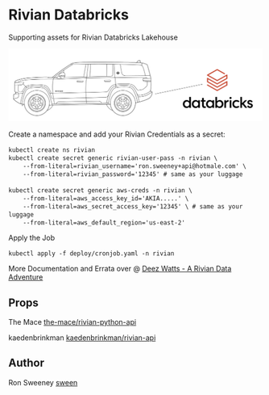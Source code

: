 # Rivian Databricks
Supporting assets for Rivian Databricks Lakehouse

<img src="https://github.com/sween/rivian-databricks/raw/main/assets/rivian-databricks.png" alt="Aspiring Brick Builder">

Create a namespace and add your Rivian Credentials as a secret:

```
kubectl create ns rivian
kubectl create secret generic rivian-user-pass -n rivian \
    --from-literal=rivian_username='ron.sweeney+api@hotmale.com' \
    --from-literal=rivian_password='12345' # same as your luggage

kubectl create secret generic aws-creds -n rivian \
    --from-literal=aws_access_key_id='AKIA.....' \
    --from-literal=aws_secret_access_key='12345' \ # same as your luggage
    --from-literal=aws_default_region='us-east-2'
```

Apply the Job

```
kubectl apply -f deploy/cronjob.yaml -n rivian
```

More Documentation and Errata over @ [Deez Watts - A Rivian Data Adventure](https://www.deezwatts.com)

## Props
The Mace [the-mace/rivian-python-api](https://github.com/the-mace/rivian-python-api)  

kaedenbrinkman [kaedenbrinkman/rivian-api](https://github.com/kaedenbrinkman/rivian-api)  


## Author
Ron Sweeney [sween](https://www.github.com/sween)

